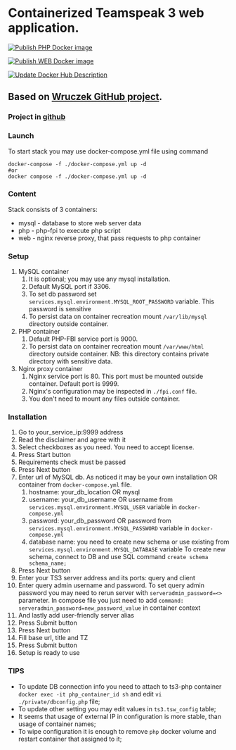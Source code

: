 # Containerized Teamspeak 3 web application.

[![Publish PHP Docker image](https://github.com/ChSergeiG/ts3-web/actions/workflows/docker-publish-php.yml/badge.svg?branch=main)](https://github.com/ChSergeiG/ts3-web/actions/workflows/docker-publish-php.yml)

[![Publish WEB Docker image](https://github.com/ChSergeiG/ts3-web/actions/workflows/docker-publish-web.yml/badge.svg?branch=main)](https://github.com/ChSergeiG/ts3-web/actions/workflows/docker-publish-web.yml)

[![Update Docker Hub Description](https://github.com/ChSergeiG/ts3-web/actions/workflows/docker-description.yml/badge.svg?branch=main)](https://github.com/ChSergeiG/ts3-web/actions/workflows/docker-description.yml)

## Based on [Wruczek GitHub project](https://github.com/Wruczek/ts-website).

### Project in [github](https://github.com/ChSergeiG/ts3-web)

### Launch

To start stack you may use docker-compose.yml file using command
```shell
docker-compose -f ./docker-compose.yml up -d
#or
docker compose -f ./docker-compose.yml up -d
```

### Content
Stack consists of 3 containers:
* mysql - database to store web server data
* php - php-fpi to execute php script
* web - nginx reverse proxy, that pass requests to php container

### Setup
1) MySQL container
   1) It is optional; you may use any mysql installation.
   2) Default MySQL port if 3306.
   3) To set db password set `services.mysql.environment.MYSQL_ROOT_PASSWORD` variable. This password is sensitive
   4) To persist data on container recreation mount `/var/lib/mysql` directory outside container.
2) PHP container
   1) Default PHP-FBI service port is 9000.
   2) To persist data on container recreation mount `/var/www/html` directory outside container. NB: this directory contains private directory with sensitive data.
3) Nginx proxy container
   1) Nginx service port is 80. This port must be mounted outside container. Default port is 9999.
   2) Nginx's configuration may be inspected in `./fpi.conf` file.
   3) You don't need to mount any files outside container. 

### Installation
1) Go to your_service_ip:9999 address
2) Read the disclaimer and agree with it
3) Select checkboxes as you need. You need to accept license.
4) Press Start button
5) Requirements check must be passed
6) Press Next button
7) Enter url of MySQL db. As noticed it may be your own installation OR container from `docker-compose.yml` file.
   1) hostname: your_db_location OR mysql
   2) username: your_db_username OR username from `services.mysql.environment.MYSQL_USER` variable in `docker-compose.yml`
   3) password: your_db_password OR password from `services.mysql.environment.MYSQL_PASSWORD` variable in `docker-compose.yml`
   4) database name: you need to create new schema or use existing from `services.mysql.environment.MYSQL_DATABASE` variable
      To create new schema, connect to DB and use SQL command `create schema schema_name;`
8) Press Next button
9) Enter your TS3 server address and its ports: query and client
10) Enter query admin username and password. To set query admin password you may need to rerun server with `serveradmin_password=<>` parameter. In compose file you just need to add `command: serveradmin_password=new_password_value` in container context
11) And lastly add user-friendly server alias
12) Press Submit button
13) Press Next button
14) Fill base url, title and TZ
15) Press Submit button
16) Setup is ready to use

### TIPS
- To update DB connection info you need to attach to ts3-php container `docker exec -it php_container_id sh` and edit `vi ./private/dbconfig.php` file;
- To update other setting you may edit values in `ts3.tsw_config` table;
- It seems that usage of external IP in configuration is more stable, than usage of container names;
- To wipe configuration it is enough to remove `php` docker volume and restart container that assigned to it; 

